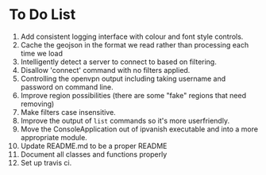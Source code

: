 # To Do List
1. Add consistent logging interface with colour and font style controls.
1. Cache the geojson in the format we read rather than processing each time we load
1. Intelligently detect a server to connect to based on filtering.
1. Disallow 'connect' command with no filters applied.
1. Controlling the openvpn output including taking username and password on command line.
1. Improve region possibilities (there are some "fake" regions that need removing)
1. Make filters case insensitive.
1. Improve the output of `list` commands so it's more userfriendly.
2. Move the ConsoleApplication out of ipvanish executable and into a more appropriate module.
1. Update README.md to be a proper README
1. Document all classes and functions properly
1. Set up travis ci.

